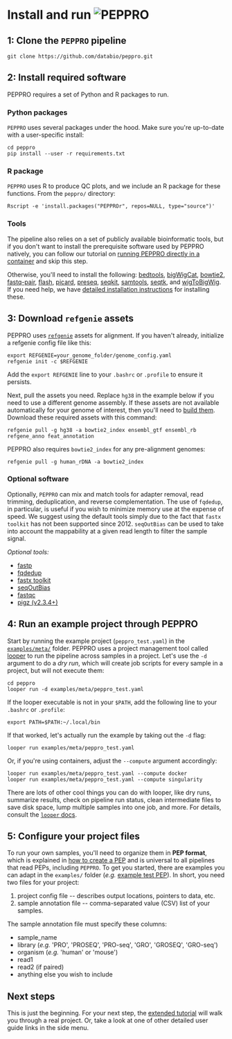 # Install and run <img src="../img/peppro_logo.svg" alt="PEPPRO" class="img-fluid" style="max-height:50px; margin-top:-15px; margin-bottom:-10px">

## 1: Clone the `PEPPRO` pipeline

```
git clone https://github.com/databio/peppro.git
```

## 2: Install required software

PEPPRO requires a set of Python and R packages to run.

### Python packages

`PEPPRO` uses several packages under the hood. Make sure you're up-to-date with a user-specific install:

```{bash}
cd peppro
pip install --user -r requirements.txt
```

### R package

`PEPPRO` uses R to produce QC plots, and we include an R package for these functions. From the `peppro/` directory:
```console
Rscript -e 'install.packages("PEPPROr", repos=NULL, type="source")'
```

### Tools

The pipeline also relies on a set of publicly available bioinformatic tools, but if you don't want to install the prerequisite software used by PEPPRO natively, you can follow our tutorial on [running PEPPRO directly in a container](container.md) and skip this step.

Otherwise, you'll need to install the following: [bedtools](https://bedtools.readthedocs.io/en/latest/content/installation.html), [bigWigCat](http://hgdownload.soe.ucsc.edu/admin/exe/), [bowtie2](http://bowtie-bio.sourceforge.net/bowtie2/index.shtml), [fastq-pair](https://github.com/linsalrob/fastq-pair.git), [flash](https://ccb.jhu.edu/software/FLASH/), [picard](https://broadinstitute.github.io/picard/), [preseq](http://smithlabresearch.org/software/preseq/), [seqkit](https://bioinf.shenwei.me/seqkit/), [samtools](http://www.htslib.org/), [seqtk](https://github.com/lh3/seqtk), and [wigToBigWig](http://hgdownload.soe.ucsc.edu/admin/exe/). If you need help, we have [detailed installation instructions](detailed_install.md) for installing these.

## 3: Download `refgenie` assets

PEPPRO uses [`refgenie`](http://refgenie.databio.org/) assets for alignment. If you haven't already, initialize a refgenie config file like this:

```console
export REFGENIE=your_genome_folder/genome_config.yaml
refgenie init -c $REFGENIE
```

Add the `export REFGENIE` line to your `.bashrc` or `.profile` to ensure it persists. 

Next, pull the assets you need. Replace `hg38` in the example below if you need to use a different genome assembly. If these assets are not available automatically for your genome of interest, then you'll need to [build them](annotation.md). Download these required assets with this command:

```console
refgenie pull -g hg38 -a bowtie2_index ensembl_gtf ensembl_rb refgene_anno feat_annotation 
```
PEPPRO also requires `bowtie2_index` for any pre-alignment genomes:

```console
refgenie pull -g human_rDNA -a bowtie2_index
```

### Optional software

Optionally, `PEPPRO` can mix and match tools for adapter removal, read trimming, deduplication, and reverse complementation.  The use of `fqdedup`, in particular, is useful if you wish to minimize memory use at the expense of speed.  We suggest using the default tools simply due to the fact that `fastx toolkit` has not been supported since 2012. `seqOutBias` can be used to take into account the mappability at a given read length to filter the sample signal.

*Optional tools:*

* [fastp](https://github.com/OpenGene/fastp)
* [fqdedup](https://github.com/guertinlab/fqdedup)
* [fastx toolkit](http://hannonlab.cshl.edu/fastx_toolkit/)
* [seqOutBias](https://github.com/guertinlab/seqOutBias)
* [fastqc](https://www.bioinformatics.babraham.ac.uk/projects/download.html#fastqc)
* [pigz (v2.3.4+)](https://zlib.net/pigz/)

## 4: Run an example project through PEPPRO

Start by running the example project (`peppro_test.yaml`) in the [`examples/meta/`](https://github.com/databio/peppro/tree/master/examples/meta) folder. PEPPRO uses a project management tool called [looper](https://looper.databio.org) to run the pipeline across samples in a project. Let's use the `-d` argument to do a *dry run*, which will create job scripts for every sample in a project, but will not execute them:

```
cd peppro
looper run -d examples/meta/peppro_test.yaml
```

If the looper executable is not in your `$PATH`, add the following line to your `.bashrc` or `.profile`:
```
export PATH=$PATH:~/.local/bin
```
If that worked, let's actually run the example by taking out the `-d` flag:

```console
looper run examples/meta/peppro_test.yaml
```

Or, if you're using containers, adjust the `--compute` argument accordingly:

```console
looper run examples/meta/peppro_test.yaml --compute docker
looper run examples/meta/peppro_test.yaml --compute singularity
```

There are lots of other cool things you can do with looper, like dry runs, summarize results, check on pipeline run status, clean intermediate files to save disk space, lump multiple samples into one job, and more. For details, consult the [`looper` docs](http://looper.databio.org/).

## 5: Configure your project files

To run your own samples, you'll need to organize them in **PEP format**, which is explained in [how to create a PEP](https://pepkit.github.io/docs/home/) and is universal to all pipelines that read PEPs, including `PEPPRO`. To get you started, there are examples you can adapt in the `examples/` folder (*e.g.* [example test PEP](https://github.com/databio/peppro/tree/master/examples/meta/peppro_test.yaml)). In short, you need two files for your project:

  1. project config file -- describes output locations, pointers to data, etc.
  2. sample annotation file -- comma-separated value (CSV) list of your samples.

The sample annotation file must specify these columns:

- sample_name
- library (*e.g.* 'PRO', 'PROSEQ', 'PRO-seq', 'GRO', 'GROSEQ', 'GRO-seq')
- organism (*e.g.* 'human' or 'mouse')
- read1
- read2 (if paired)
- anything else you wish to include

## Next steps

This is just the beginning. For your next step, the [extended tutorial](tutorial.md) will walk you through a real project. Or, take a look at one of other detailed user guide links in the side menu.
